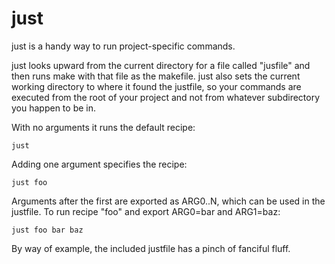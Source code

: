 just
=

just is a handy way to run project-specific commands.

just looks upward from the current directory for a file called "jusfile" and then runs make with that file as the makefile. just also sets the current working directory to where it found the justfile, so your commands are executed from the root of your project and not from whatever subdirectory you happen to be in.

With no arguments it runs the default recipe:

`just`

Adding one argument specifies the recipe:

`just foo`

Arguments after the first are exported as ARG0..N, which can be used in the justfile. To run recipe "foo" and export ARG0=bar and ARG1=baz:

`just foo bar baz`

By way of example, the included justfile has a pinch of fanciful fluff.
